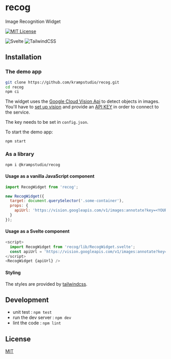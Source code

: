 # recog
Image Recognition Widget

[![MIT License](https://img.shields.io/badge/License-MIT-yellow.svg)](./LICENSE)

![Svelte](https://img.shields.io/badge/svelte-%23f1413d.svg?style=for-the-badge&logo=svelte&logoColor=white) ![TailwindCSS](https://img.shields.io/badge/tailwindcss-%2338B2AC.svg?style=for-the-badge&logo=tailwind-css&logoColor=white)


## Installation

### The demo app

```bash
git clone https://github.com/krampstudio/recog.git
cd recog
npm ci
```

The widget uses the [Google Cloud Vision Api](https://cloud.google.com/vision) to detect objects in images. You'll have to [set up vision](https://cloud.google.com/vision/docs/setup) and provide an [API KEY](https://cloud.google.com/docs/authentication/api-keys) in order to connect to the service.

The key needs to be set in `config.json`.

To start the demo app:

```
npm start
```

### As a library

```bash
npm i @krampstudio/recog
```

#### Usage as a vanilla JavaScript component

```js
import RecogWidget from 'recog';

new RecogWidget({
  target: document.querySelector('.some-container'),
  props: {
    apiUrl: 'https://vision.googleapis.com/v1/images:annotate?key=<YOUR_VISION_API_KEY>'
  }
});
```


#### Usage as a Svelte component

```js
<script>
  import RecogWidget from 'recog/lib/RecogWidget.svelte';
  const apiUrl = 'https://vision.googleapis.com/v1/images:annotate?key=<YOUR_VISION_API_KEY>'
</script>
<RecogWidget {apiUrl} />
```

#### Styling

The styles are provided by [tailwindcss](https://tailwindcss.com/). 

## Development

 - unit test : `npm test`
 - run the dev server : `npm dev`
 - lint the code : `npm lint`

## License
[MIT](https://choosealicense.com/licenses/mit/)
